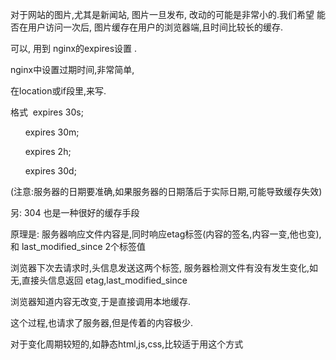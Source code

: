 对于网站的图片,尤其是新闻站, 图片一旦发布, 改动的可能是非常小的.我们希望 能否在用户访问一次后, 图片缓存在用户的浏览器端,且时间比较长的缓存.

可以, 用到 nginx的expires设置 .

nginx中设置过期时间,非常简单,

在location或if段里,来写.

格式  expires 30s;

      expires 30m;

      expires 2h;

      expires 30d;

(注意:服务器的日期要准确,如果服务器的日期落后于实际日期,可能导致缓存失效)

另: 304 也是一种很好的缓存手段



原理是: 服务器响应文件内容是,同时响应etag标签(内容的签名,内容一变,他也变), 和 last_modified_since 2个标签值

浏览器下次去请求时,头信息发送这两个标签, 服务器检测文件有没有发生变化,如无,直接头信息返回 etag,last_modified_since

浏览器知道内容无改变,于是直接调用本地缓存.

这个过程,也请求了服务器,但是传着的内容极少.

对于变化周期较短的,如静态html,js,css,比较适于用这个方式